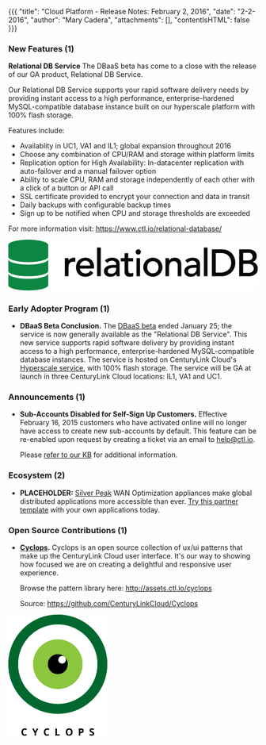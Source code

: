 {{{
"title": "Cloud Platform - Release Notes: February 2, 2016",
"date": "2-2-2016",
"author": "Mary Cadera",
"attachments": [],
"contentIsHTML": false
}}}

### New Features (1)

__Relational DB Service__ The DBaaS beta has come to a close with the release of our GA product, Relational DB Service.  

Our Relational DB Service supports your rapid software delivery needs by providing instant access to a high performance, enterprise-hardened MySQL-compatible database instance built on our hyperscale platform with 100% flash storage.  

Features include:

- Availablity in UC1, VA1 and IL1; global expansion throughout 2016
- Choose any combination of CPU/RAM and storage within platform limits
- Replication option for High Availability: In-datacenter replication with auto-failover and a manual failover option
- Ability to scale CPU, RAM and storage independently of each other with a click of a button or API call 
- SSL certificate provided to encrypt your connection and data in transit
- Daily backups with configurable backup times
- Sign up to be notified when CPU and storage thresholds are exceeded

For more information visit: https://www.ctl.io/relational-database/

![Relational DB Logo](../images/2016-02-02-relational_db_logo.png)

### Early Adopter Program (1)

* __DBaaS Beta Conclusion.__ The [DBaaS beta](https://www.ctl.io/dbaas/) ended January 25; the service is now generally available as the "Relational DB Service". This new service supports rapid software delivery by providing instant access to a high performance, enterprise-hardened MySQL-compatible database instances. The service is hosted on CenturyLink Cloud's [Hyperscale service](https://www.ctl.io/hyperscale/), with 100% flash storage. The service will be GA at launch in three CenturyLink Cloud locations: IL1, VA1 and UC1.

### Announcements (1)

* __Sub-Accounts Disabled for Self-Sign Up Customers.__ Effective February 16, 2015 customers who have activated online will no longer have access to create new sub-accounts by default. This feature can be re-enabled upon request by creating a ticket via an email to help@ctl.io.

	Please [refer to our KB](https://www.ctl.io/knowledge-base/accounts-&-users/subaccounts-web-signup/) for additional information.

### Ecosystem (2)

* __PLACEHOLDER:__ [Silver Peak](http://www.silver-peak.com/) WAN Optimization appliances make global distributed applications more accessible than ever. [Try this partner template](https://www.ctl.io/knowledge-base/ecosystem-partners/marketplace-guides/getting-started-with-silver-peak-partner-template/) with your own applications today.


### Open Source Contributions (1)

* __[Cyclops](https://github.com/CenturyLinkCloud/Cyclops).__ Cyclops is an open source collection of ux/ui patterns that make up the CenturyLink Cloud user interface. It's our way to showing how focused we are on creating a delightful and responsive user experience. 

	Browse the pattern library here: http://assets.ctl.io/cyclops
	
	Source: https://github.com/CenturyLinkCloud/Cyclops

![Cyclops Logo](../images/2016-02-02-cyclops_logo.png)